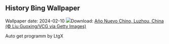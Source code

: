 ## History Bing Wallpaper
Wallpaper date: 2024-02-10
![](https://www.bing.com/th?id=OHR.ChinaDragon_ES-ES6591533646_UHD.jpg&w=1000)Download: [Año Nuevo Chino, Luzhou, China (© Liu Guoxing/VCG via Getty Images)](https://www.bing.com/th?id=OHR.ChinaDragon_ES-ES6591533646_UHD.jpg)

Auto get programm by LtgX
